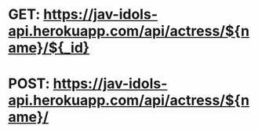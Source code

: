 # GET: https://jav-idols-api.herokuapp.com/api/actress/${name}/${_id}
# POST: https://jav-idols-api.herokuapp.com/api/actress/${name}/